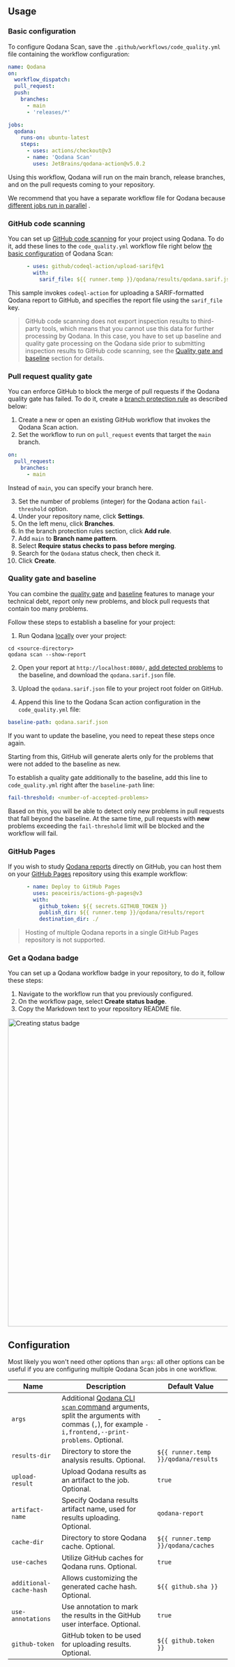 [//]: # (title: Qodana Scan GitHub action)

## Usage

<anchor name="basic-configuration"></anchor>

### Basic configuration

To configure Qodana Scan, save the `.github/workflows/code_quality.yml` file containing the workflow configuration:

```yaml
name: Qodana
on:
  workflow_dispatch:
  pull_request:
  push:
    branches:
      - main
      - 'releases/*'

jobs:
  qodana:
    runs-on: ubuntu-latest
    steps:
      - uses: actions/checkout@v3
      - name: 'Qodana Scan'
        uses: JetBrains/qodana-action@v5.0.2
```

Using this workflow, Qodana will run on the main branch, release branches, and on the pull requests coming to your
repository.

We recommend that you have a separate workflow file for Qodana
because [different jobs run in parallel](https://help.github.com/en/actions/getting-started-with-github-actions/core-concepts-for-github-actions#job)
.

### GitHub code scanning

You can set
up [GitHub code scanning](https://docs.github.com/en/code-security/code-scanning/automatically-scanning-your-code-for-vulnerabilities-and-errors/about-code-scanning)
for your project using Qodana. To do it, add these lines to the `code_quality.yml` workflow file right below
[the basic configuration](#basic-configuration) of Qodana Scan:

```yaml
      - uses: github/codeql-action/upload-sarif@v1
        with:
          sarif_file: ${{ runner.temp }}/qodana/results/qodana.sarif.json
```

This sample invokes `codeql-action` for uploading a SARIF-formatted Qodana report to GitHub, and specifies the report
file using the `sarif_file` key.

> GitHub code scanning does not export inspection results to third-party tools, which means that you cannot use this data for further processing by Qodana. In this case, you have to set up baseline and quality gate processing on the Qodana side prior to submitting inspection results to GitHub code scanning, see the
[Quality gate and baseline](#quality-gate-and-baseline) section for details.

### Pull request quality gate

You can enforce GitHub to block the merge of pull requests if the Qodana quality gate has failed. To do it, create a
[branch protection rule](https://docs.github.com/en/repositories/configuring-branches-and-merges-in-your-repository/defining-the-mergeability-of-pull-requests/managing-a-branch-protection-rule)
as described below:

1. Create a new or open an existing GitHub workflow that invokes the Qodana Scan action.
2. Set the workflow to run on `pull_request` events that target the `main` branch.

```yaml
on:
  pull_request:
    branches:
      - main
```

Instead of `main`, you can specify your branch here.

3. Set the number of problems (integer) for the Qodana action `fail-threshold` option.
4. Under your repository name, click **Settings**.
5. On the left menu, click **Branches**.
6. In the branch protection rules section, click **Add rule**.
7. Add `main` to **Branch name pattern**.
8. Select **Require status checks to pass before merging**.
9. Search for the `Qodana` status check, then check it.
10. Click **Create**.

<anchor name="quality-gate-and-baseline"></anchor>

### Quality gate and baseline

You can combine the [quality gate](https://www.jetbrains.com/help/qodana/quality-gate.html) and [baseline](https://www.jetbrains.com/help/qodana/qodana-baseline.html) features to manage your
technical debt, report only new problems, and block pull requests that contain too many problems.

Follow these steps to establish a baseline for your project:

1. Run Qodana [locally](https://www.jetbrains.com/help/qodana/getting-started.html#Analyze+a+project+locally) over your project:

```shell
cd <source-directory>
qodana scan --show-report
```

2. Open your report at `http://localhost:8080/`, [add detected problems](https://www.jetbrains.com/help/qodana/ui-overview.html#Technical+debt) to the baseline,
   and download the `qodana.sarif.json` file.

3. Upload the `qodana.sarif.json` file to your project root folder on GitHub.

4. Append this line to the Qodana Scan action configuration in the `code_quality.yml` file:

```yaml
baseline-path: qodana.sarif.json
```

If you want to update the baseline, you need to repeat these steps once again.

Starting from this, GitHub will generate alerts only for the problems that were not added to the baseline as new.

To establish a quality gate additionally to the baseline, add this line to `code_quality.yml` right after the
`baseline-path` line:

```yaml
fail-threshold: <number-of-accepted-problems>
```

Based on this, you will be able to detect only new problems in pull requests that fall beyond the baseline. At the same
time, pull requests with **new** problems exceeding the `fail-threshold` limit will be blocked and the workflow will
fail.

### GitHub Pages

If you wish to study [Qodana reports](https://www.jetbrains.com/help/qodana/html-report.html) directly on GitHub, you
can host them on your [GitHub Pages](https://docs.github.com/en/pages) repository using this example workflow:

```yaml
      - name: Deploy to GitHub Pages
        uses: peaceiris/actions-gh-pages@v3
        with:
          github_token: ${{ secrets.GITHUB_TOKEN }}
          publish_dir: ${{ runner.temp }}/qodana/results/report
          destination_dir: ./
```

> Hosting of multiple Qodana reports in a single GitHub Pages repository is not supported.

### Get a Qodana badge

You can set up a Qodana workflow badge in your repository, to do it, follow these steps:

1. Navigate to the workflow run that you previously configured.
2. On the workflow page, select **Create status badge**.
3. Copy the Markdown text to your repository README file.

<img src="https://user-images.githubusercontent.com/13538286/148529278-5d585f1d-adc4-4b22-9a20-769901566924.png" alt="Creating status badge" width="706"/>

## Configuration

Most likely you won't need other options than `args`: all other options can be useful if you are configuring multiple Qodana Scan jobs in one workflow.

| Name                    | Description                                                                                                                                                                                  | Default Value                       |
|-------------------------|----------------------------------------------------------------------------------------------------------------------------------------------------------------------------------------------|-------------------------------------|
| `args`                  | Additional [Qodana CLI `scan` command](https://github.com/jetbrains/qodana-cli#scan) arguments, split the arguments with commas (`,`), for example `-i,frontend,--print-problems`. Optional. | -                                   |
| `results-dir`           | Directory to store the analysis results. Optional.                                                                                                                                           | `${{ runner.temp }}/qodana/results` |
| `upload-result`         | Upload Qodana results as an artifact to the job. Optional.                                                                                                                                   | `true`                              |
| `artifact-name`         | Specify Qodana results artifact name, used for results uploading. Optional.                                                                                                                  | `qodana-report`                     |
| `cache-dir`             | Directory to store Qodana cache. Optional.                                                                                                                                                   | `${{ runner.temp }}/qodana/caches`  |
| `use-caches`            | Utilize GitHub caches for Qodana runs. Optional.                                                                                                                                             | `true`                              |
| `additional-cache-hash` | Allows customizing the generated cache hash. Optional.                                                                                                                                       | `${{ github.sha }}`                 |
| `use-annotations`       | Use annotation to mark the results in the GitHub user interface. Optional.                                                                                                                   | `true`                              |
| `github-token`          | GitHub token to be used for uploading results. Optional.                                                                                                                                     | `${{ github.token }}`               |

[gh:qodana]: https://github.com/JetBrains/qodana-action/actions/workflows/code_scanning.yml
[youtrack]: https://youtrack.jetbrains.com/issues/QD
[youtrack-new-issue]: https://youtrack.jetbrains.com/newIssue?project=QD&c=Platform%20GitHub%20action
[jb:confluence-on-gh]: https://confluence.jetbrains.com/display/ALL/JetBrains+on+GitHub
[jb:discussions]: https://jb.gg/qodana-discussions
[jb:twitter]: https://twitter.com/Qodana
[jb:docker]: https://hub.docker.com/r/jetbrains/qodana
